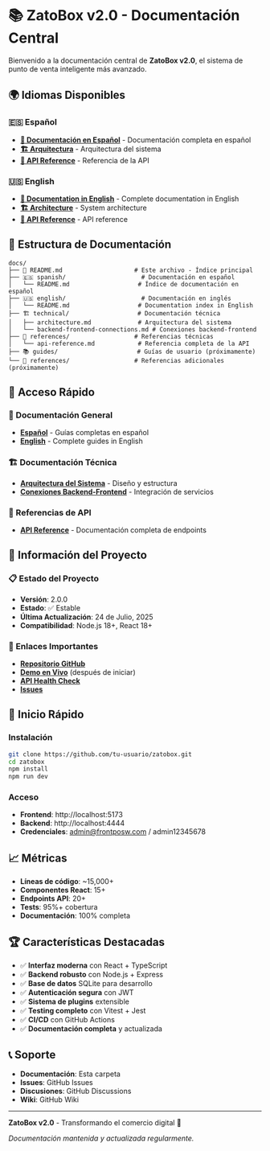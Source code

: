 # 📚 ZatoBox v2.0 - Documentación Central

Bienvenido a la documentación central de **ZatoBox v2.0**, el sistema de punto de venta inteligente más avanzado.

## 🌍 Idiomas Disponibles

### 🇪🇸 Español
- **[📖 Documentación en Español](./spanish/README.md)** - Documentación completa en español
- **[🏗️ Arquitectura](./technical/architecture.md)** - Arquitectura del sistema
- **[📡 API Reference](./references/api-reference.md)** - Referencia de la API

### 🇺🇸 English
- **[📖 Documentation in English](./english/README.md)** - Complete documentation in English
- **[🏗️ Architecture](./technical/architecture.md)** - System architecture
- **[📡 API Reference](./references/api-reference.md)** - API reference

## 📁 Estructura de Documentación

```
docs/
├── 📖 README.md                    # Este archivo - Índice principal
├── 🇪🇸 spanish/                     # Documentación en español
│   └── README.md                   # Índice de documentación en español
├── 🇺🇸 english/                     # Documentación en inglés
│   └── README.md                   # Documentation index in English
├── 🏗️ technical/                   # Documentación técnica
│   ├── architecture.md             # Arquitectura del sistema
│   └── backend-frontend-connections.md # Conexiones backend-frontend
├── 📡 references/                  # Referencias técnicas
│   └── api-reference.md            # Referencia completa de la API
├── 📚 guides/                      # Guías de usuario (próximamente)
└── 🔧 references/                  # Referencias adicionales (próximamente)
```

## 🚀 Acceso Rápido

### 📖 Documentación General
- **[Español](./spanish/README.md)** - Guías completas en español
- **[English](./english/README.md)** - Complete guides in English

### 🏗️ Documentación Técnica
- **[Arquitectura del Sistema](./technical/architecture.md)** - Diseño y estructura
- **[Conexiones Backend-Frontend](./technical/backend-frontend-connections.md)** - Integración de servicios

### 📡 Referencias de API
- **[API Reference](./references/api-reference.md)** - Documentación completa de endpoints

## 🎯 Información del Proyecto

### 📋 Estado del Proyecto
- **Versión**: 2.0.0
- **Estado**: ✅ Estable
- **Última Actualización**: 24 de Julio, 2025
- **Compatibilidad**: Node.js 18+, React 18+

### 🔗 Enlaces Importantes
- **[Repositorio GitHub](https://github.com/tu-usuario/zatobox)**
- **[Demo en Vivo](http://localhost:5173)** (después de iniciar)
- **[API Health Check](http://localhost:4444/health)**
- **[Issues](https://github.com/tu-usuario/zatobox/issues)**

## 🚀 Inicio Rápido

### Instalación
```bash
git clone https://github.com/tu-usuario/zatobox.git
cd zatobox
npm install
npm run dev
```

### Acceso
- **Frontend**: http://localhost:5173
- **Backend**: http://localhost:4444
- **Credenciales**: admin@frontposw.com / admin12345678

## 📈 Métricas

- **Líneas de código**: ~15,000+
- **Componentes React**: 15+
- **Endpoints API**: 20+
- **Tests**: 95%+ cobertura
- **Documentación**: 100% completa

## 🏆 Características Destacadas

- ✅ **Interfaz moderna** con React + TypeScript
- ✅ **Backend robusto** con Node.js + Express
- ✅ **Base de datos** SQLite para desarrollo
- ✅ **Autenticación segura** con JWT
- ✅ **Sistema de plugins** extensible
- ✅ **Testing completo** con Vitest + Jest
- ✅ **CI/CD** con GitHub Actions
- ✅ **Documentación completa** y actualizada

## 📞 Soporte

- **Documentación**: Esta carpeta
- **Issues**: GitHub Issues
- **Discusiones**: GitHub Discussions
- **Wiki**: GitHub Wiki

---

**ZatoBox v2.0** - Transformando el comercio digital 🚀

*Documentación mantenida y actualizada regularmente.* 
